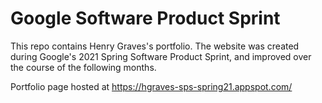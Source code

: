 # Google Software Product Sprint

This repo contains Henry Graves's portfolio. 
The website was created during Google's 2021 Spring Software Product Sprint, and improved over the course of the following months.

Portfolio page hosted at https://hgraves-sps-spring21.appspot.com/
